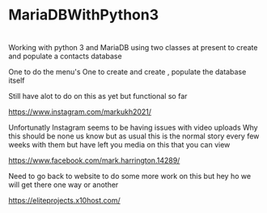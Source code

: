 # MariaDBWithPython3
#
Working  with python 3 and MariaDB
using two classes at present to create and populate a contacts  database

One to do the menu's 
One to create and  create , populate the database itself 

Still have  alot to do on this as yet  but functional  so far

https://www.instagram.com/markukh2021/

Unfortunatly  Instagram  seems to be having issues  with video uploads 
Why this  should be none us know  but as usual  this is the normal story 
every few weeks with them  but have left you  media on this that  you can view 

https://www.facebook.com/mark.harrington.14289/

Need to go back to website  to do some more work on this but hey ho we will 
get there one way or another 

https://eliteprojects.x10host.com/




